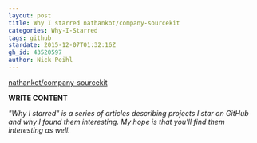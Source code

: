 ```yaml
---
layout: post
title: Why I starred nathankot/company-sourcekit
categories: Why-I-Starred
tags: github
stardate: 2015-12-07T01:32:16Z
gh_id: 43520597
author: Nick Peihl
---
```


[nathankot/company-sourcekit](star.repo.html_url)

**WRITE CONTENT**

*"Why I starred" is a series of articles describing projects I star on GitHub and why I found them interesting. My hope is that you'll find them interesting as well.*

